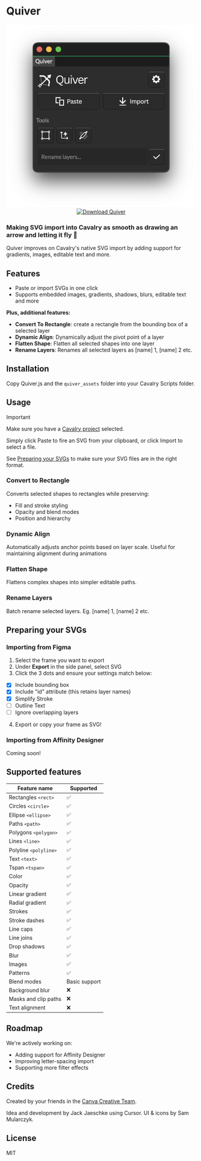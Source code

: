 # Quiver
<p align="center" style="margin-top:0;margin-bottom:0;">

  <img alt="Screenshot of the Quiver UI." src="/docs/quiver-screenshot.png" />
  
</p>

<p align="center" style="margin-top:0;margin-bottom:0;">

  <a href="https://github.com/phillip-motion/quiver/releases/latest">
<img width="200" height="80" src="https://github.com/user-attachments/assets/f7b3b274-ce43-4c46-bd55-bec9a45634ce" alt="Download Quiver" />
  </a>
</p>


### Making SVG import into Cavalry as smooth as drawing an arrow and letting it fly 🏹

Quiver improves on Cavalry's native SVG import by adding support for gradients, images, editable text and more.


## Features
- Paste or import SVGs in one click
- Supports embedded images, gradients, shadows, blurs, editable text and more

**Plus, additional features:**
- **Convert To Rectangle**: create a rectangle from the bounding box of a selected layer
- **Dynamic Align**: Dynamically adjust the pivot point of a layer
- **Flatten Shape**: Flatten all selected shapes into one layer
- **Rename Layers**: Renames all selected layers as [name] 1, [name] 2 etc. 


## Installation
Copy Quiver.js and the `quiver_assets` folder into your Cavalry Scripts folder.

## Usage

> [!IMPORTANT]
> Make sure you have a [Cavalry project](https://docs.cavalry.scenegroup.co/user-interface/menus/window-menu/assets-window/project-settings/) selected.

Simply click Paste to fire an SVG from your clipboard, or click Import to select a file. 

See [Preparing your SVGs](#preparing-your-svgs) to make sure your SVG files are in the right format.


### Convert to Rectangle
Converts selected shapes to rectangles while preserving:
- Fill and stroke styling
- Opacity and blend modes
- Position and hierarchy

### Dynamic Align
Automatically adjusts anchor points based on layer scale. Useful for maintaining alignment during animations

### Flatten Shape
Flattens complex shapes into simpler editable paths.

### Rename Layers
Batch rename selected layers. Eg. [name] 1, [name] 2 etc. 


## Preparing your SVGs

### Importing from Figma
1. Select the frame you want to export
2. Under **Export** in the side panel, select SVG
3. Click the 3 dots and ensure your settings match below:
- [x] Include bounding box
- [x] Include "id" attribute (this retains layer names)
- [x] Simplify Stroke
- [ ] Outline Text
- [ ] Ignore overlapping layers
4. Export or copy your frame as SVG!

### Importing from Affinity Designer
Coming soon!


## Supported features

| Feature name  | Supported |
| ------------- | ------------- |
| Rectangles `<rect>`  | ✅  |
| Circles `<circle>`  | ✅  |
| Ellipse `<ellipse>`  | ✅  |
| Paths `<path>`  | ✅  |
| Polygons `<polygon>`  | ✅  |
| Lines `<line>`  | ✅  |
| Polyline `<polyline>`  | ✅  |
| Text `<text>`  | ✅  |
| Tspan `<tspan>`  | ✅  |
| Color  | ✅  |
| Opacity  | ✅  |
| Linear gradient  | ✅  |
| Radial gradient  | ✅  |
| Strokes  | ✅  |
| Stroke dashes  | ✅  |
| Line caps  | ✅  |
| Line joins  | ✅  |
| Drop shadows  | ✅  |
| Blur  | ✅  |
| Images  | ✅  |
| Patterns  | ✅  |
| Blend modes  | Basic support |
| Background blur  | ❌  |
| Masks and clip paths  | ❌  |
| Text alignment  | ❌  |












## Roadmap
We're actively working on:
- Adding support for Affinity Designer
- Improving letter-spacing import
- Supporting more filter effects

## Credits
Created by your friends in the [Canva Creative Team](https://canvacreative.team). 

Idea and development by Jack Jaeschke using Cursor. UI & icons by Sam Mularczyk.

## License
MIT
